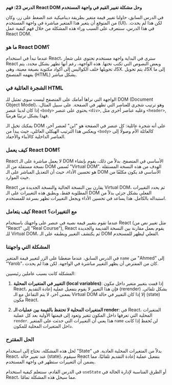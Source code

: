 
**الدرس 23: فهم React DOM وحل مشكلة تغيير القيم في واجهة المستخدم**

في الدرس السابق، حاولنا تغيير قيمة متغير بطريقة ديناميكية عند الضغط على زر، وكان من المتوقع أن يتغير هذا المتغير مباشرة في واجهة المستخدم (UI)، لكن هذا لم يحدث. في هذا الدرس، سنتعرف على السبب وراء هذه المشكلة من خلال فهم كيفية عمل React DOM.

### ما هو React DOM؟

عندما تبدأ في استخدام React، سترى في البداية واجهة مستخدم تحتوي على شعار React وبعض النصوص التي تكتب تحتها. هذه الواجهة، رغم أنها تظهر بشكل محدد، يتم تحويلها خلف الكواليس إلى أكواد مكتوبة بصيغة معينة، وهي JSX. يتم تحويل JSX إلى ما يفهمه المتصفح (HTML) بشكل مباشر.

### الشجرة العائلية في HTML

الواجهة التي تراها أمامك على المتصفح ليست سوى تمثيل للـ DOM (Document Object Model)، وهو ترتيب شجري للعناصر التي تظهر في الصفحة. على سبيل المثال، إذا كان لدينا عنصر `<body>` يحتوي على عنصر `<div>`, وعليه عناصر أخرى مثل `<header>`, فهذا يشكل ترتيبًا هرميًا.

يمكنك تخيل الـ DOM على أنه شجرة عائلية: كل عنصر في الصفحة هو "ابن" لعنصر آخر، ويعكس هذا الترتيب الهيكلي العائلي، حيث يبدأ من `<body>` كالعائلة الأم وصولًا إلى العناصر الداخلية كالأبناء والأحفاد.

### كيف يعمل React DOM؟

React لا يعمل مباشرة على الـ DOM الأساسي في المتصفح. بدلاً من ذلك، يقوم بإنشاء نسخة مستقلة من الـ DOM تُسمى "Virtual DOM". الهدف من هذه النسخة المستقلة هو تحسين الأداء، حيث أن التعديل المباشر على الـ DOM الأساسي قد يكون مكلفًا من حيث الموارد.

React يقارن بين النسخة الحالية والنسخة الجديدة من Virtual DOM، ثم يحدد التغييرات المطلوبة فقط، ويطبق هذه التغييرات على الـ DOM الفعلي بشكل جزئي بدلاً من استبداله بالكامل. هذا يساعد في تحسين الأداء ويجعل التغييرات تظهر بسرعة للمستخدم.

### كيف يتعامل React مع التغييرات؟

عندما تقوم بتغيير قيمة نصية في عنصر على واجهتك باستخدام React (مثل تغيير نص من "React" إلى "Real Course"), React يقوم بعمل مقارنة بين النسخة القديمة والجديدة للـ Virtual DOM، ثم يكتشف التغيير ويطبقه على الـ DOM الفعلي ليظهر للمستخدم.

### المشكلة التي واجهتنا

في الدرس السابق، عندما ضغطنا على الزر لتغيير قيمة المتغير `name` من "Ahmed" إلى "Yarob"، كان من المفترض أن يظهر التغيير مباشرة في الواجهة. لكن هذا لم يحدث.

المشكلة كانت بسبب عاملين رئيسيين:

1. **التغيير في المتغيرات المحلية (local variables)**: إذا قمت بتغيير متغير داخل مكون React، فإن هذا التغيير لا يقوم بتفعيل عملية إعادة التقديم (rerender) بشكل تلقائي. بمعنى آخر، لا يتم التفاعل مع الـ Virtual DOM إلا إذا كان التغيير في حالة (state) مكون React.
   
2. **المتغيرات المحلية لا تحتفظ بالقيمة بين عمليات الـ render**: في React، المتغيرات المحلية التي تعرفها داخل المكون تتغير وتعود إلى قيمتها الأولية بعد كل عملية `render`. هذا يعني أن التغييرات التي حدثت على المتغير `name` لن تُحفظ إذا كانت داخل المتغيرات المحلية للمكون.

### الحل المقترح

لحل هذه المشكلة، نحتاج إلى استخدام "State" بدلاً من المتغيرات المحلية العادية. في React، عند تغيير حالة (state)، سيقوم React بتفعيل عملية إعادة التقديم تلقائيًا، مما يضمن أن التغييرات ستظهر في واجهة المستخدم.

في الدرس القادم، سنتعلم كيفية استخدام `useState` أو الطرق المناسبة لإدارة الحالة في React، مما سيحل هذه المشكلة تمامًا.

